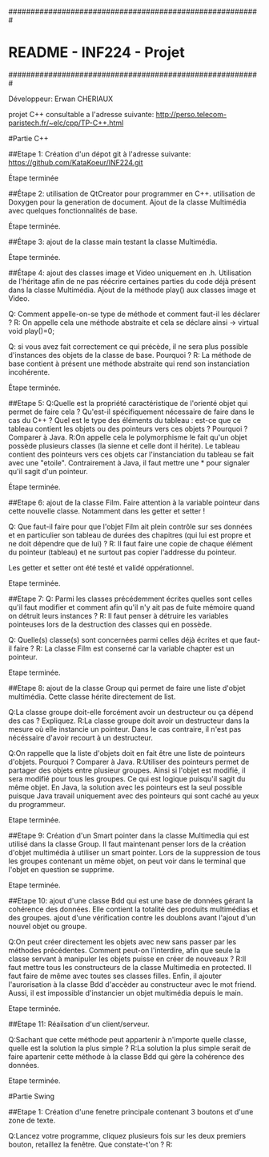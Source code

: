 #########################################################
#		README - INF224 - Projet		#
#########################################################

Développeur: Erwan CHERIAUX

projet C++ consultable a l'adresse suivante:
http://perso.telecom-paristech.fr/~elc/cpp/TP-C++.html

#Partie C++

##Etape 1:
Création d'un dépot git à l'adresse suivante:
https://github.com/KataKoeur/INF224.git

Étape terminée

##Étape 2:
utilisation de QtCreator pour programmer en C++. 
utilisation de Doxygen pour la generation de document. 
Ajout de la classe Multimédia avec quelques fonctionnalités de base. 

Étape terminée.

##Étape 3:
ajout de la classe main testant la classe Multimédia. 

Étape terminée. 

##Étape 4:
ajout des classes image et Video uniquement en .h. 
Utilisation de l'héritage afin de ne pas réécrire certaines parties du code déjà présent dans la classe Multimédia. 
Ajout de la méthode play() aux classes image et Video. 

Q: Comment appelle-on-se type de méthode et comment faut-il les déclarer ?
R: On appelle cela une méthode abstraite et cela se déclare ainsi -> virtual void play()=0;

Q: si vous avez fait correctement ce qui précède, il ne sera plus possible d'instances des objets de la classe de base. Pourquoi ?
R: La méthode de base contient à présent une méthode abstraite qui rend son instanciation incohérente.

Étape terminée. 

##Etape 5:
Q:Quelle est la propriété caractéristique de l'orienté objet qui permet de faire cela ? Qu'est-il spécifiquement nécessaire de faire dans le cas du C++ ? Quel est le type des éléments du tableau : est-ce que ce tableau contient les objets ou des pointeurs vers ces objets ? Pourquoi ? Comparer à Java.
R:On appelle cela le polymorphisme le fait qu'un objet possède plusieurs classes (la sienne et celle dont il hérite). Le tableau contient des pointeurs vers ces objets car l'instanciation du tableau se fait avec une "etoile". Contrairement à Java, il faut mettre une * pour signaler qu'il sagit d'un pointeur.

Étape terminée. 

##Etape 6:
ajout de la classe Film. Faire attention à la variable pointeur dans cette nouvelle classe.
Notamment dans les getter et setter !

Q: Que faut-il faire pour que l'objet Film ait plein contrôle sur ses données et en particulier son tableau de durées des chapitres (qui lui est propre et ne doit dépendre que de lui) ?
R: Il faut faire une copie de chaque élément du pointeur (tableau) et ne surtout pas copier l'addresse du pointeur.

Les getter et setter ont été testé et validé oppérationnel. 

Etape terminée. 

##Etape 7:
Q: Parmi les classes précédemment écrites quelles sont celles qu'il faut modifier et comment afin qu'il n'y ait pas de fuite mémoire quand on détruit leurs instances ? 
R: Il faut penser à détruire les variables pointeuses lors de la destruction des classes qui en possède.

Q: Quelle(s) classe(s) sont concernées parmi celles déjà écrites et que faut-il faire ?
R: La classe Film est conserné car la variable chapter est un pointeur.

Etape terminée. 

##Etape 8:
ajout de la classe Group qui permet de faire une liste d'objet multimédia. Cette classe hérite directement de list.

Q:La classe groupe doit-elle forcément avoir un destructeur ou ça dépend des cas ? Expliquez. 
R:La classe groupe doit avoir un destructeur dans la mesure où elle instancie un pointeur. Dans le cas contraire, il n'est pas nécéssaire d'avoir recourt à un destructeur.

Q:On rappelle que la liste d'objets doit en fait être une liste de pointeurs d'objets. Pourquoi ? Comparer à Java.
R:Utiliser des pointeurs permet de partager des objets entre plusieur groupes. Ainsi si l'objet est modifié, il sera modifié pour tous les groupes. Ce qui est logique puisqu'il sagit du même objet. En Java, la solution avec les pointeurs est la seul possible puisque Java travail uniquement avec des pointeurs qui sont caché au yeux du programmeur.

Etape terminée. 

##Etape 9:
Création d'un Smart pointer dans la classe Multimedia qui est utilisé dans la classe Group. Il faut maintenant penser lors de la création d'objet multimédia à utiliser un smart pointer. 
Lors de la suppression de tous les groupes contenant un même objet, on peut voir dans le terminal que l'objet en question se supprime. 

Etape terminée. 

##Etape 10:
ajout d'une classe Bdd qui est une base de données gérant la cohérence des données. Elle contient la totalité des produits multimédias et des groupes. 
ajout d'une vérification contre les doublons avant l'ajout d'un nouvel objet ou groupe. 

Q:On peut créer directement les objets avec new sans passer par les méthodes précédentes. Comment peut-on l'interdire, afin que seule la classe servant à manipuler les objets puisse en créer de nouveaux ? 
R:Il faut mettre tous les constructeurs de la classe Multimedia en protected. Il faut faire de même avec toutes ses classes filles. Enfin, il ajouter l'aurorisation à la classe Bdd d'accèder au constructeur avec le mot friend. Aussi, il est impossible d'instancier un objet multimédia depuis le main. 

Etape terminée. 

##Etape 11:
Réailsation d'un client/serveur. 

Q:Sachant que cette méthode peut appartenir à n'importe quelle classe, quelle est la solution la plus simple ?
R:La solution la plus simple serait de faire apartenir cette méthode à la classe Bdd qui gère la cohérence des données.

Etape terminée. 

#Partie Swing

##Etape 1:
Création d'une fenetre principale contenant 3 boutons et d'une zone de texte. 

Q:Lancez votre programme, cliquez plusieurs fois sur les deux premiers bouton, retaillez la fenêtre. Que constate-t'on ? 
R:
